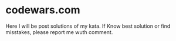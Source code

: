 # codewars.com
Here I will be post solutions of my kata. 
If Know best solution or find misstakes, please report me wuth comment.
